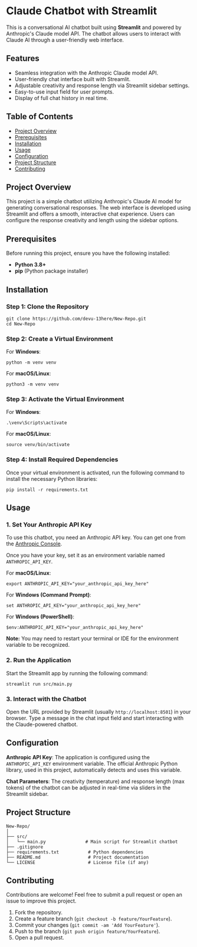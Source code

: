 <h1>Claude Chatbot with Streamlit</h1>

<p>This is a conversational AI chatbot built using <strong>Streamlit</strong> and powered by Anthropic's Claude model API. The chatbot allows users to interact with Claude AI through a user-friendly web interface.</p>

<h2>Features</h2>
<ul>
    <li>Seamless integration with the Anthropic Claude model API.</li>
    <li>User-friendly chat interface built with Streamlit.</li>
    <li>Adjustable creativity and response length via Streamlit sidebar settings.</li>
    <li>Easy-to-use input field for user prompts.</li>
    <li>Display of full chat history in real time.</li>
</ul>

<h2>Table of Contents</h2>
<ul>
    <li><a href="#project-overview">Project Overview</a></li>
    <li><a href="#prerequisites">Prerequisites</a></li>
    <li><a href="#installation">Installation</a></li>
    <li><a href="#usage">Usage</a></li>
    <li><a href="#configuration">Configuration</a></li>
    <li><a href="#project-structure">Project Structure</a></li>
    <li><a href="#contributing">Contributing</a></li>
</ul>

<h2 id="project-overview">Project Overview</h2>
<p>This project is a simple chatbot utilizing Anthropic's Claude AI model for generating conversational responses. The web interface is developed using Streamlit and offers a smooth, interactive chat experience. Users can configure the response creativity and length using the sidebar options.</p>

<h2 id="prerequisites">Prerequisites</h2>
<p>Before running this project, ensure you have the following installed:</p>
<ul>
    <li><strong>Python 3.8+</strong></li>
    <li><strong>pip</strong> (Python package installer)</li>
</ul>

<h2 id="installation">Installation</h2>

<h3>Step 1: Clone the Repository</h3>
<pre><code>git clone https://github.com/devu-13here/New-Repo.git
cd New-Repo
</code></pre>

<h3>Step 2: Create a Virtual Environment</h3>
<p>For <strong>Windows</strong>:</p>
<pre><code>python -m venv venv</code></pre>
<p>For <strong>macOS/Linux</strong>:</p>
<pre><code>python3 -m venv venv</code></pre>

<h3>Step 3: Activate the Virtual Environment</h3>
<p>For <strong>Windows</strong>:</p>
<pre><code>.\venv\Scripts\activate</code></pre>
<p>For <strong>macOS/Linux</strong>:</p>
<pre><code>source venv/bin/activate</code></pre>

<h3>Step 4: Install Required Dependencies</h3>
<p>Once your virtual environment is activated, run the following command to install the necessary Python libraries:</p>
<pre><code>pip install -r requirements.txt</code></pre>

<h2 id="usage">Usage</h2>

<h3>1. Set Your Anthropic API Key</h3>
<p>To use this chatbot, you need an Anthropic API key. You can get one from the <a href="https://console.anthropic.com/">Anthropic Console</a>.</p>
<p>Once you have your key, set it as an environment variable named <code>ANTHROPIC_API_KEY</code>.</p>
<p>For <strong>macOS/Linux</strong>:</p>
<pre><code>export ANTHROPIC_API_KEY="your_anthropic_api_key_here"</code></pre>
<p>For <strong>Windows (Command Prompt)</strong>:</p>
<pre><code>set ANTHROPIC_API_KEY="your_anthropic_api_key_here"</code></pre>
<p>For <strong>Windows (PowerShell)</strong>:</p>
<pre><code>$env:ANTHROPIC_API_KEY="your_anthropic_api_key_here"</code></pre>
<p><strong>Note:</strong> You may need to restart your terminal or IDE for the environment variable to be recognized.</p>

<h3>2. Run the Application</h3>
<p>Start the Streamlit app by running the following command:</p>
<pre><code>streamlit run src/main.py</code></pre>

<h3>3. Interact with the Chatbot</h3>
<p>Open the URL provided by Streamlit (usually <code>http://localhost:8501</code>) in your browser. Type a message in the chat input field and start interacting with the Claude-powered chatbot.</p>

<h2 id="configuration">Configuration</h2>
<p><strong>Anthropic API Key</strong>: The application is configured using the <code>ANTHROPIC_API_KEY</code> environment variable. The official Anthropic Python library, used in this project, automatically detects and uses this variable.</p>
<p><strong>Chat Parameters</strong>: The creativity (temperature) and response length (max tokens) of the chatbot can be adjusted in real-time via sliders in the Streamlit sidebar.</p>

<h2 id="project-structure">Project Structure</h2>
<pre><code>New-Repo/
│
├── src/
│   └── main.py               # Main script for Streamlit chatbot
├── .gitignore
├── requirements.txt           # Python dependencies
├── README.md                  # Project documentation
└── LICENSE                    # License file (if any)
</code></pre>

<h2 id="contributing">Contributing</h2>
<p>Contributions are welcome! Feel free to submit a pull request or open an issue to improve this project.</p>

<ol>
    <li>Fork the repository.</li>
    <li>Create a feature branch (<code>git checkout -b feature/YourFeature</code>).</li>
    <li>Commit your changes (<code>git commit -am 'Add YourFeature'</code>).</li>
    <li>Push to the branch (<code>git push origin feature/YourFeature</code>).</li>
    <li>Open a pull request.</li>
</ol>

</body>
</html>
